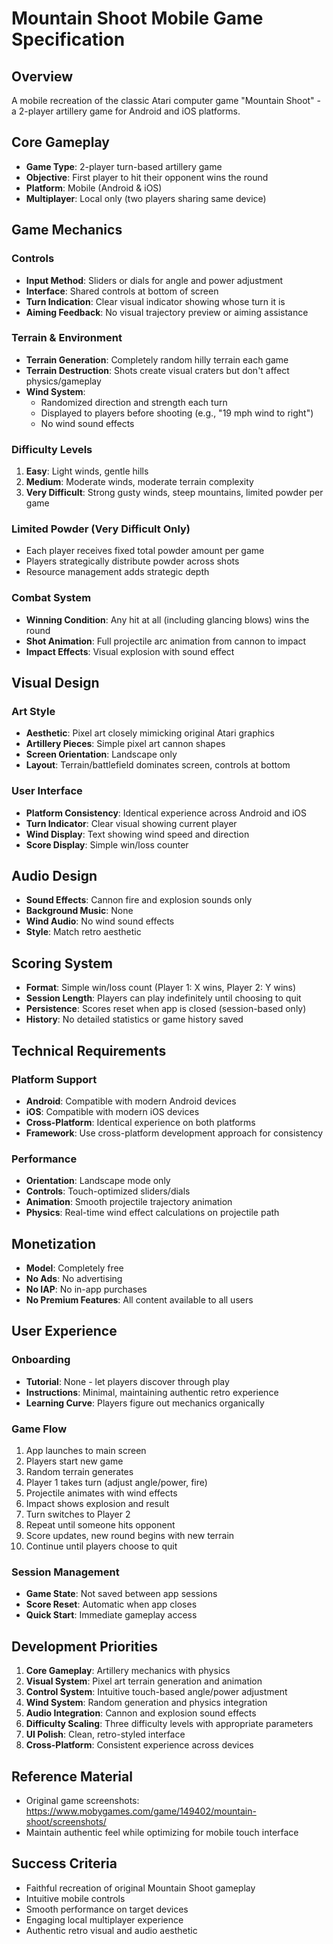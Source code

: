 # Mountain Shoot Mobile Game Specification

## Overview
A mobile recreation of the classic Atari computer game "Mountain Shoot" - a 2-player artillery game for Android and iOS platforms.

## Core Gameplay
- **Game Type**: 2-player turn-based artillery game
- **Objective**: First player to hit their opponent wins the round
- **Platform**: Mobile (Android & iOS)
- **Multiplayer**: Local only (two players sharing same device)

## Game Mechanics

### Controls
- **Input Method**: Sliders or dials for angle and power adjustment
- **Interface**: Shared controls at bottom of screen
- **Turn Indication**: Clear visual indicator showing whose turn it is
- **Aiming Feedback**: No visual trajectory preview or aiming assistance

### Terrain & Environment
- **Terrain Generation**: Completely random hilly terrain each game
- **Terrain Destruction**: Shots create visual craters but don't affect physics/gameplay
- **Wind System**: 
  - Randomized direction and strength each turn
  - Displayed to players before shooting (e.g., "19 mph wind to right")
  - No wind sound effects

### Difficulty Levels
1. **Easy**: Light winds, gentle hills
2. **Medium**: Moderate winds, moderate terrain complexity  
3. **Very Difficult**: Strong gusty winds, steep mountains, limited powder per game

### Limited Powder (Very Difficult Only)
- Each player receives fixed total powder amount per game
- Players strategically distribute powder across shots
- Resource management adds strategic depth

### Combat System
- **Winning Condition**: Any hit at all (including glancing blows) wins the round
- **Shot Animation**: Full projectile arc animation from cannon to impact
- **Impact Effects**: Visual explosion with sound effect

## Visual Design

### Art Style
- **Aesthetic**: Pixel art closely mimicking original Atari graphics
- **Artillery Pieces**: Simple pixel art cannon shapes
- **Screen Orientation**: Landscape only
- **Layout**: Terrain/battlefield dominates screen, controls at bottom

### User Interface
- **Platform Consistency**: Identical experience across Android and iOS
- **Turn Indicator**: Clear visual showing current player
- **Wind Display**: Text showing wind speed and direction
- **Score Display**: Simple win/loss counter

## Audio Design
- **Sound Effects**: Cannon fire and explosion sounds only
- **Background Music**: None
- **Wind Audio**: No wind sound effects
- **Style**: Match retro aesthetic

## Scoring System
- **Format**: Simple win/loss count (Player 1: X wins, Player 2: Y wins)
- **Session Length**: Players can play indefinitely until choosing to quit
- **Persistence**: Scores reset when app is closed (session-based only)
- **History**: No detailed statistics or game history saved

## Technical Requirements

### Platform Support
- **Android**: Compatible with modern Android devices
- **iOS**: Compatible with modern iOS devices
- **Cross-Platform**: Identical experience on both platforms
- **Framework**: Use cross-platform development approach for consistency

### Performance
- **Orientation**: Landscape mode only
- **Controls**: Touch-optimized sliders/dials
- **Animation**: Smooth projectile trajectory animation
- **Physics**: Real-time wind effect calculations on projectile path

## Monetization
- **Model**: Completely free
- **No Ads**: No advertising
- **No IAP**: No in-app purchases
- **No Premium Features**: All content available to all users

## User Experience

### Onboarding
- **Tutorial**: None - let players discover through play
- **Instructions**: Minimal, maintaining authentic retro experience
- **Learning Curve**: Players figure out mechanics organically

### Game Flow
1. App launches to main screen
2. Players start new game
3. Random terrain generates
4. Player 1 takes turn (adjust angle/power, fire)
5. Projectile animates with wind effects
6. Impact shows explosion and result
7. Turn switches to Player 2
8. Repeat until someone hits opponent
9. Score updates, new round begins with new terrain
10. Continue until players choose to quit

### Session Management
- **Game State**: Not saved between app sessions
- **Score Reset**: Automatic when app closes
- **Quick Start**: Immediate gameplay access

## Development Priorities
1. **Core Gameplay**: Artillery mechanics with physics
2. **Visual System**: Pixel art terrain generation and animation
3. **Control System**: Intuitive touch-based angle/power adjustment
4. **Wind System**: Random generation and physics integration
5. **Audio Integration**: Cannon and explosion sound effects
6. **Difficulty Scaling**: Three difficulty levels with appropriate parameters
7. **UI Polish**: Clean, retro-styled interface
8. **Cross-Platform**: Consistent experience across devices

## Reference Material
- Original game screenshots: https://www.mobygames.com/game/149402/mountain-shoot/screenshots/
- Maintain authentic feel while optimizing for mobile touch interface

## Success Criteria
- Faithful recreation of original Mountain Shoot gameplay
- Intuitive mobile controls
- Smooth performance on target devices
- Engaging local multiplayer experience
- Authentic retro visual and audio aesthetic
